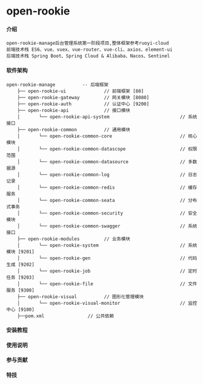 # open-rookie

#### 介绍

    open-rookie-manage后台管理系统第一阶段项目,整体框架参考ruoyi-cloud
    前端技术栈 ES6、vue、vuex、vue-router、vue-cli、axios、element-ui
    后端技术栈 Spring Boot、Spring Cloud & Alibaba、Nacos、Sentinel


#### 软件架构

    open-rookie-manage          -- 后端框架
        ├── open-rookie-ui              // 前端框架 [80]
        ├── open-rookie-gateway         // 网关模块 [8080]
        ├── open-rookie-auth            // 认证中心 [9200]
        ├── open-rookie-api             // 接口模块
        │       └── open-rookie-api-system                          // 系统接口
        ├── open-rookie-common          // 通用模块
        │       └── open-rookie-common-core                         // 核心模块
        │       └── open-rookie-common-datascope                    // 权限范围
        │       └── open-rookie-common-datasource                   // 多数据源
        │       └── open-rookie-common-log                          // 日志记录
        │       └── open-rookie-common-redis                        // 缓存服务
        │       └── open-rookie-common-seata                        // 分布式事务
        │       └── open-rookie-common-security                     // 安全模块
        │       └── open-rookie-common-swagger                      // 系统接口
        ├── open-rookie-modules         // 业务模块
        │       └── open-rookie-system                              // 系统模块 [9201]
        │       └── open-rookie-gen                                 // 代码生成 [9202]
        │       └── open-rookie-job                                 // 定时任务 [9203]
        │       └── open-rookie-file                                // 文件服务 [9300]
        ├── open-rookie-visual          // 图形化管理模块
        │       └── open-rookie-visual-monitor                      // 监控中心 [9100]
        ├──pom.xml                // 公共依赖

#### 安装教程



#### 使用说明



#### 参与贡献




#### 特技

